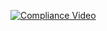 [![Compliance Video](https://img.youtube.com/vi/i7bZGZxtfqQ/0.jpg)](https://www.youtube.com/watch?v=i7bZGZxtfqQ)
